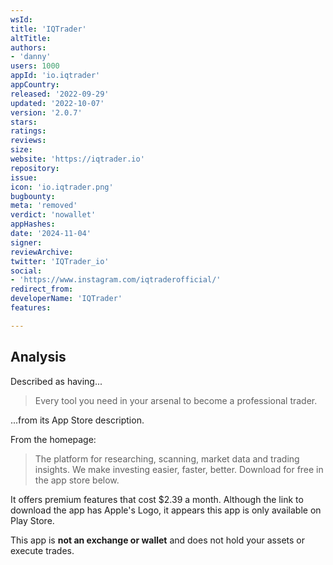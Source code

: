 ```yaml
---
wsId: 
title: 'IQTrader'
altTitle: 
authors:
- 'danny'
users: 1000
appId: 'io.iqtrader'
appCountry: 
released: '2022-09-29'
updated: '2022-10-07'
version: '2.0.7'
stars: 
ratings: 
reviews: 
size: 
website: 'https://iqtrader.io'
repository: 
issue: 
icon: 'io.iqtrader.png'
bugbounty: 
meta: 'removed'
verdict: 'nowallet'
appHashes: 
date: '2024-11-04'
signer: 
reviewArchive: 
twitter: 'IQTrader_io'
social:
- 'https://www.instagram.com/iqtraderofficial/'
redirect_from: 
developerName: 'IQTrader'
features: 

---
```


## Analysis

Described as having...

> Every tool you need in your arsenal to become a professional trader.

...from its App Store description. 

From the homepage:

> The platform for researching, scanning, market data and trading insights. We make investing easier, faster, better. Download for free in the app store below.

It offers premium features that cost $2.39 a month. Although the link to download the app has Apple's Logo, it appears this app is only available on Play Store.

This app is **not an exchange or wallet** and does not hold your assets or execute trades. 